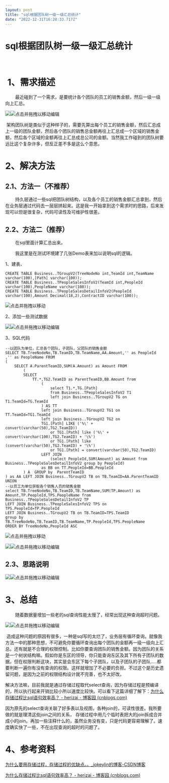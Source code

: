 ```yaml
---
layout: post
title: "sql根据团队树一级一级汇总统计"
date: "2022-12-31T16:20:33.717Z"
---
```

sql根据团队树一级一级汇总统计
================

​

 1、需求描述
=======

        最近碰到了一个需求，是要统计各个团队的员工的销售金额，然后一级一级向上汇总。

![](https://img-blog.csdnimg.cn/98bd931a4b124753aa9fe8291a2aaadc.png)![](https://img2023.cnblogs.com/blog/2611086/202212/2611086-20221231123452908-1504086560.gif "点击并拖拽以移动")​编辑

 架构团队树是类似于这种样子的，需要先算出每个员工的销售金额，然后汇总成上一级的团队金额，然后各个团队的销售总金额再往上汇总成一个区域的销售金额，然后各个区域的金额再往上汇总成总公司的金额。当然我工作碰到的团队树要远比这个复杂许多，但反正差不多是这么个意思。

2、解决方法
======

2.1、方法一（不推荐）
------------

        持久层通过一些sql把团队树结构，以及各个员工的销售金额汇总拿到，然后在业务层通过代码去一层层拼起来。这是我一开始拿到这个需求时的思路，后来发现可以但是很复杂，代码可读性及可维护性很差。

2.2、方法二（推荐）
-----------

        在sql里面计算汇总出来。

        我这里是在测试环境建了几张Demo表来加以说明sql的逻辑。

1、建表、

    CREATE TABLE Business..TGroupV2(TreeNodeNo int,TeamId int,TeamName varchar(100),[Path] varchar(100));
    CREATE TABLE Business..TPeopleSalesInfoV2(TeamId int,PeopleId varchar(100),PeopleName varchar(100));
    CREATE TABLE Business..TPeopleSalesDetailInfoV2(PeopleId varchar(100),Amount Decimal(18,2),ContractID varchar(100));

![](https://img2023.cnblogs.com/blog/2611086/202212/2611086-20221231123452908-1504086560.gif "点击并拖拽以移动")

2、添加一些测试数据

![](https://img-blog.csdnimg.cn/76aa729c13544defb4bc5426ddcbf45d.png)![](https://img2023.cnblogs.com/blog/2611086/202212/2611086-20221231123452908-1504086560.gif "点击并拖拽以移动")​编辑

3、SQL代码

    --以团队为单位，汇总各个团队，子团队，父团队的销售金额
    SELECT TB.TreeNodeNo,TB.TeamID,TB.TeamName,AA.Amount,'' as PeopleId ,'' as PeopleName FROM 
    (
    	SELECT A.ParentTeamID,SUM(A.Amount) as Amount FROM
    		(
    		SELECT  
    			TT.*,TG2.TeamID as ParentTeamID,BB.Amount from
    				(
    					select T1.*,TG.[Path]
    					from Business..TPeopleSalesInfoV2 T1 
    					left join Business..TGroupV2 TG on T1.TeamId=TG.TeamId
    				) AS TT
    				left join Business..TGroupV2 TG1 on TT.TeamId=TG1.TeamId
    				left join Business..TGroupV2 TG2 on 
    				TG1.[Path] LIKE ('%\' + convert(varchar(50),TG2.TeamID)) 
    				 	or TG1.[Path] like ('%\' + convert(varchar(100),TG2.TeamID) + '\%') 
    				    or TG1.[Path] like (convert(varchar(50),TG2.TeamID) + '\%') 
    				    or TG1.[Path] = convert(varchar(50),TG2.TeamID) 
    				LEFT JOIN 
    					(select PeopleId,SUM(Amount) as Amount from Business..TPeopleSalesDetailInfoV2 group by PeopleId)
    				as BB on TT.PeopleId=BB.PeopleId
    		) A	 GROUP by  ParentTeamID
    ) as AA LEFT JOIN Business..TGroupV2 TB on TB.TeamID=AA.ParentTeamID
    UNION 
    --以员工为单位获取各个销售人员的销售金额
    select TB.TreeNodeNo,TB.TeamID,TB.TeamName,SUM(TP.Amount) as Amount,TP.PeopleId,TPS.PeopleName from Business..TPeopleSalesDetailInfoV2 TP
    LEFT JOIN Business..TPeopleSalesInfoV2 TPS on  TPS.PeopleId=TP.PeopleId
    LEFT JOIN Business..TGroupV2 TB on TB.TeamID=TPS.TeamID
    group by TB.TreeNodeNo,TB.TeamID,TB.TeamName,TP.PeopleId,TPS.PeopleName
    ORDER BY TreeNodeNo,PeopleId ASC 

![](https://img2023.cnblogs.com/blog/2611086/202212/2611086-20221231123452908-1504086560.gif "点击并拖拽以移动")

![](https://img-blog.csdnimg.cn/a255d8444e044d6293bfe83e643e55ca.png)![](https://img2023.cnblogs.com/blog/2611086/202212/2611086-20221231123452908-1504086560.gif "点击并拖拽以移动")​编辑

2.3、思路说明
--------

![](https://img-blog.csdnimg.cn/c0515befc254447b9a50722e64c3abf9.png)![](https://img2023.cnblogs.com/blog/2611086/202212/2611086-20221231123452908-1504086560.gif "点击并拖拽以移动")​编辑

3、总结
====

        随着数据量增加一些老的sql查询性能太慢了，经常出现这种查询超时问题。

![](https://img-blog.csdnimg.cn/07b2f38e0712488bb98c2e4392ca3ca4.png)![](https://img2023.cnblogs.com/blog/2611086/202212/2611086-20221231123452908-1504086560.gif "点击并拖拽以移动")​编辑

 造成这种问题的原因有很多，一种是sql写的太烂了，业务层有循环查询。就像我方法一中的那种思想，不可避免你要循环查询出每个团队的金额再一级一级向上汇总。还有就是不合理的权限控制。比如你要查询团队的销售金额。因为团队的关系是一个树状结构嘛。假如你是东区的领导，你只能查询东区及其下所有子团队的数据，但在权限判断这块，其实是会东区下每个子团队，以及子团队的子团队.....都要判断一遍你有没有查询的权限。这样就增加了不必要的负担。不过这个是历史遗留问题，是因为之前的权限结构设计就不完善，也不太好改。

解决方法嘛，目前我就是通过存储过程取代select查询，因为存储过程是预编译的，所以执行起来开销比较小所以速度比较快。可以看下这篇详细了解下：[为什么存储过程比sql语句效率高？ - herizai - 博客园 (cnblogs.com)](https://www.cnblogs.com/herizai/p/7204125.html "为什么存储过程比sql语句效率高？ - herizai - 博客园 (cnblogs.com)")

因为原先的select查询关联了好多表以及视图，各种join的，可读性很差。我所要做的就是理清这些join之间的关系， 存储过程中用几个临时表把大的join拆成合并成小的join。再加一些注释什么的，虽然业务没有变，只是代码更容易理解了。速度确实快了一些，不在出现查询的超时的问题了。

4、参考资料
======

[为什么要用存储过程，存储过程的优缺点。。\_jokeylin的博客-CSDN博客](https://blog.csdn.net/jokeylin/article/details/80283989 "为什么要用存储过程，存储过程的优缺点。。_jokeylin的博客-CSDN博客")

[为什么存储过程比sql语句效率高？ - herizai - 博客园 (cnblogs.com)](https://www.cnblogs.com/herizai/p/7204125.html "为什么存储过程比sql语句效率高？ - herizai - 博客园 (cnblogs.com)")

​